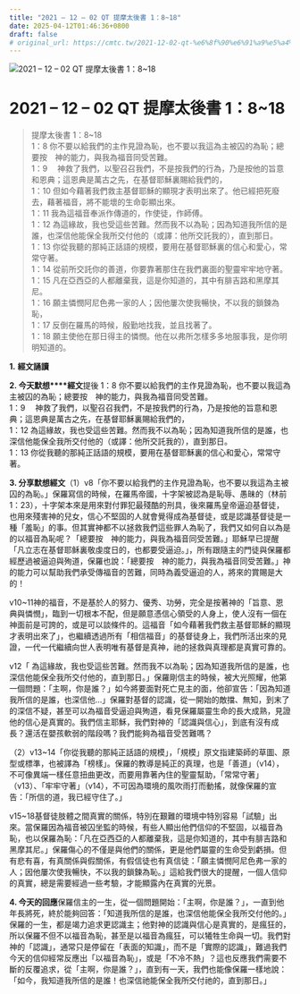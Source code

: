 ```yaml
---
title: "2021 – 12 – 02 QT 提摩太後書 1：8~18"
date: 2025-04-12T01:46:36+0800
draft: false
# original_url: https://cmtc.tw/2021-12-02-qt-%e6%8f%90%e6%91%a9%e5%a4%aa%e5%be%8c%e6%9b%b8-1%ef%bc%9a818
---
```


![2021 – 12 – 02 QT 提摩太後書 1：8\~18](/images/qt.jpg   "2021 – 12 – 02 QT 提摩太後書 1：8\~18")

# 2021 – 12 – 02 QT 提摩太後書 1：8\~18

> 提摩太後書 1：8\~18  
> 1：8 你不要以給我們的主作見證為恥，也不要以我這為主被囚的為恥；總要按　神的能力，與我為福音同受苦難。  
> 1：9 　神救了我們，以聖召召我們，不是按我們的行為，乃是按他的旨意和恩典；這恩典是萬古之先，在基督耶穌裏賜給我們的，  
> 1：10 但如今藉著我們救主基督耶穌的顯現才表明出來了。他已經把死廢去，藉著福音，將不能壞的生命彰顯出來。  
> 1：11 我為這福音奉派作傳道的，作使徒，作師傅。  
> 1：12 為這緣故，我也受這些苦難。然而我不以為恥；因為知道我所信的是誰，也深信他能保全我所交付他的（或譯：他所交託我的），直到那日。  
> 1：13 你從我聽的那純正話語的規模，要用在基督耶穌裏的信心和愛心，常常守著。  
> 1：14 從前所交託你的善道，你要靠著那住在我們裏面的聖靈牢牢地守著。  
> 1：15 凡在亞西亞的人都離棄我，這是你知道的，其中有腓吉路和黑摩其尼。  
> 1：16 願主憐憫阿尼色弗一家的人；因他屢次使我暢快，不以我的鎖鍊為恥，  
> 1：17 反倒在羅馬的時候，殷勤地找我，並且找著了。  
> 1：18 願主使他在那日得主的憐憫。他在以弗所怎樣多多地服事我，是你明明知道的。

**1.** **經文誦讀**

**2. 今天默想****經文**提後 1：8 你不要以給我們的主作見證為恥，也不要以我這為主被囚的為恥；總要按　神的能力，與我為福音同受苦難。  
1：9 　神救了我們，以聖召召我們，不是按我們的行為，乃是按他的旨意和恩典；這恩典是萬古之先，在基督耶穌裏賜給我們的，  
1：12 為這緣故，我也受這些苦難。然而我不以為恥；因為知道我所信的是誰，也深信他能保全我所交付他的（或譯：他所交託我的），直到那日。  
1：13 你從我聽的那純正話語的規模，要用在基督耶穌裏的信心和愛心，常常守著。

**3. 分享默想經文**（1）v8「你不要以給我們的主作見證為恥，也不要以我這為主被囚的為恥。」保羅寫信的時候，在羅馬帝國，十字架被認為是恥辱、愚昧的（林前1：23），十字架本來是用來對付罪犯最殘酷的刑具，後來羅馬皇帝逼迫基督徒，也用來殘害神的兒女，信心不堅固的人就會覺得成為基督徒，或是認識基督徒是一種「羞恥」的事。但其實神都不以拯救我們這些罪人為恥了，我們又如何自以為是的以福音為恥呢？「總要按　神的能力，與我為福音同受苦難。」耶穌早已提醒「凡立志在基督耶稣裏敬虔度日的，也都要受逼迫。」，所有跟隨主的門徒與保羅都經歷過被逼迫與殉道，保羅也說：「總要按　神的能力，與我為福音同受苦難。」神的能力可以幫助我們承受傳福音的苦難，同時為義受逼迫的人，將來的賞賜是大的！

v10\~11神的福音，不是基於人的努力、優秀、功勞，完全是按著神的「旨意、恩典與憐憫」，臨到一切根本不配，但是願意憑信心領受的人身上，使人沒有一個在神面前是可誇的，或是可以談條件的。這福音「如今藉著我們救主基督耶穌的顯現才表明出來了」，也繼續透過所有「相信福音」的基督徒身上，我們所活出來的見證，一代一代繼續向世人表明唯有基督是真神，祂的拯救與真理都是真實可靠的。

v12「 為這緣故，我也受這些苦難。然而我不以為恥；因為知道我所信的是誰，也深信他能保全我所交付他的，直到那日。」保羅剛信主的時候，被大光照耀，他第一個問題：「主啊，你是誰？」如今將要面對死亡見主的面，他卻宣告：「因為知道我所信的是誰，也深信他…」保羅對基督的認識，從一開始的敵擋、無知，到末了的深信不疑，甚至可以為福音受逼迫與殉道，看見保羅屬靈生命的長大成熟，見證他的信心是真實的。我們信主耶穌，我們對神的「認識與信心」，到底有沒有成長？還活在嬰孩軟弱的階段嗎？我們能夠為福音受苦難嗎？

（2）v13\~14「你從我聽的那純正話語的規模」，「規模」原文指建築師的草圖、原型或標準，也被譯為「榜樣」。保羅的教導是純正的真理，也是「善道」（v14），不可像異端一樣任意扭曲更改，而要用靠著內住的聖靈幫助，「常常守著」（v13）、「牢牢守著」（v14），不可因為環境的風吹雨打而動搖，就像保羅的宣告：「所信的道，我已經守住了。」

v15\~18基督徒肢體之間真實的關係，特別在艱難的環境中特別容易「試驗」出來。當保羅因為福音被囚坐監的時候，有些人顯出他們信仰的不堅固，以福音為恥，也以保羅為恥：「凡在亞西亞的人都離棄我，這是你知道的，其中有腓吉路和黑摩其尼。」保羅傷心的不僅是與他們的關係，更是他們屬靈的生命受到虧損。但有悲有喜，有真關係與假關係，有假信徒也有真信徒：「願主憐憫阿尼色弗一家的人；因他屢次使我暢快，不以我的鎖鍊為恥。」這給我們很大的提醒，一個人信仰的真實，總是需要經過一些考驗，才能顯露內在真實的光景。

**4. 今天的回應**保羅信主的一生，從一個問題開始：「主啊，你是誰？」，一直到他年長將死，終於能夠回答：「知道我所信的是誰，也深信他能保全我所交付他的。」保羅的一生，都是竭力追求更認識主；他對神的認識與信心是真實的，是瘋狂的，所以保羅不但不以福音為恥，甚至是以福音為瘋狂，可以犧牲生命與一切。我們對神的「認識」，通常只是停留在「表面的知識」，而不是「實際的認識」，難過我們今天的信仰經常反應出「以福音為恥」，或是「不冷不熱」？這也反應我們需要不斷的反覆追求，從「主啊，你是誰？」，直到有一天，我們也能像保羅一樣地說：「如今，我知道我所信的是誰！也深信祂能保全我所交付祂的，直到那日。」